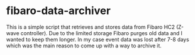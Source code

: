 # fibaro-data-archiver

This is a simple script that retrieves and stores data from Fibaro HC2 (Z-wave controller). Due to the limited storage Fibaro purges old data and I wanted to keep them longer. In my case event data was lost after 7-8 days which was the main reason to come up with a way to archive it.
